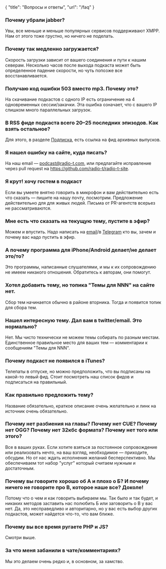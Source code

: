 {
   "title": "Вопросы и ответы",
   "url": "/faq"
}

### Почему убрали jabber?
Увы, все меньше и меньше популярных сервисов поддерживают XMPP. Нам от этого тоже грустно, но ничего не поделать.

### Почему так медленно загружается?
Скорость загрузки зависит от вашего соединения и пути к нашим северам. Несколько часов после выхода подкаста может быть определенное падение скорости, но чуть попозже все восстанавливается.

### Получаю код ошибки 503 вместо mp3. Почему это?
На скачивание подкастов с одного IP есть ограничение на 4 одновременных сессии/закачки. Эта ошибка означает, что с вашего IP слишком много параллельных загрузок.

### В RSS фиде подкаста всего 20–25 последних эпизодов. Как взять остальное?
Для этого, в разделе [Подписка](/feeds/), есть ссылка на фид архивных выпусков.

### Я нашел ошибку на сайте, куда писать?
На наш email — [podcast@radio-t.com](mailto:podcast@radio-t.com), или предлагайте исправление через pull request на https://github.com/radio-t/radio-t-site.

### Я крут! хочу гостем в подкаст
Если вы умеете внятно говорить в микрофон и вам действительно есть что сказать — пишите на нашу почту, посмотрим. Предложение действительно для для живых людей. Письма от PR-агентств всерьез не рассматриваются.

### Мне есть что сказать на текущую тему, пустите в эфир?
Можем и впустить. Надо написать на [email](mailto:podcast@radio-t.com)/в [Telegram](https://t.me/radio_t_chat) кто вы, зачем и почему вас надо пустить в эфир.

### А почему программа для iPhone/Android делает/не делает это/то?
Это программы, написанные слушателями, и мы к их сопровождению не имеем никакого отношения. Обратитесь к авторам, они помогут.

### Хотел добавить тему, но топика "Темы для NNN" на сайте нет.
Сбор тем начинается обычно в районе вторника. Тогда и появится топик для сбора тем.

### Нашел интересную тему. Дал вам в twitter/email. Это нормально?
Нет. Мы чисто технически не можем темы собирать по разным местам. Единственное правильное место для ваших тем — комментарии к сообщениям "Темы для NNN".

### Почему подкаст не появился в iTunes?
Телепаты в отпуске, но можно предположить, что вы подписаны на какой-то левый фид. Стоит посмотреть наш список фидов и подписаться на правильный.

### Как правильно предложить тему?
Название обязательно, краткое описание очень желательно и линк на источник очень обязательно.

### Почему нет разбиения на главы? Почему нет CUE? Почему нет OGG? Почему нет 32кбс формата? Почему нет того или этого?
Все в ваших руках. Если хотите взяться за постоянное сопровождение или реализовать нечто, на ваш взгляд, необходимое — приходите, обсудим. Но от нас ждать исполнения желаний бесперспективно. Мы обеспечиваем тот набор "услуг" который считаем нужным и достаточным.

### Почему вы говорите хорошо об А и плохо о Б? И почему ничего не говорите про В, которое наше все? Доколе!
Потому что о чем и как говорить выбираем мы. Так было и так будет, и никаких методов заставить нас полюбить Б или заговорить о В у вас нет. Да, это несправедливо и авторитарно, но у вас есть выбор других подкастов, может найдется что-то, что вам ближе.

### Почему вы все время ругаете PHP и JS?
Смотри выше.

### За что меня забанили в чате/комментариях?
Мы это делаем очень редко и, в основном, за хамство.
